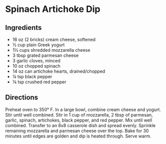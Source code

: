# Spinach Artichoke Dip

## Ingredients

- 16 oz (2 bricks) cream cheese, softened
- ½ cup plain Greek yogurt
- 1½ cups shredded mozzarella cheese
- 3 tbsp grated parmesan cheese
- 3 garlic cloves, minced 
- 10 oz chopped spinach
- 14 oz can artichoke hearts, drained/chopped
- ¼ tsp black pepper
- ⅛ tsp crushed red pepper

## Directions

Preheat oven to 350° F. In a large bowl, combine cream cheese and yogurt. Stir
until well combined. Stir in 1 cup of mozzarella, 2 tbsp of parmesan,
garlic, spinach, artichokes, black pepper, and red pepper. Mix until well
combined. Transfer to an 8x8 casserole dish and spread evenly. Sprinkle
remaining mozzarella and parmesan cheese over the top. Bake for 30 minutes
until edges are golden and dip is heated through. Serve warm.
